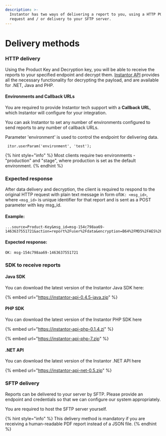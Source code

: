 ```yaml
---
description: >-
  Instantor has two ways of delivering a report to you, using a HTTP POST
  request and / or delivery to your SFTP server.
---
```


# Delivery methods

### HTTP delivery

Using the Product Key and Decryption key, you will be able to receive the reports to your specified endpoint and decrypt them. [Instantor API](https://www.instantor.com/api/doc#api-download) provides all the necessary functionality for decrypting the payload, and are available for .NET, Java and PHP.

#### Environments and Callback URLs

You are required to provide Instantor tech support with a **Callback URL**, which Instantor will configure for your integration. 

You can ask Instantor to set any number of environments configured to send reports to any number of callback URLs. 

Parameter 'environment' is used to control the endpoint for delivering data.

```text
 itor.userParam('environment', 'test');
```

{% hint style="info" %}
Most clients require two environments - "production" and "stage", where production is set as the default environment. 
{% endhint %}

### Expected response

After data delivery and decryption, the client is required to respond to the original HTTP request with plain text message in form of`OK: <msg_id>`, where `<msg_id>`  is unique identifier for that report and is sent as a POST parameter with key msg\_id.

#### Example: 

```text
...source=Product-Key&msg_id=msg-154c798aa69-1463637551721&action=report%2Fuser%2Fdata&encryption=B64%2FMD5%2FAES%2FCBC%2FPKCS5&payload=fLaaLEvgWN9leASb0g3TNZx4yp0D4yjFcnUNpOgsIHJH9...
```

#### Expected response:

```text
OK: msg-154c798aa69-1463637551721
```

### SDK to receive reports

#### Java SDK 

You can download the latest version of the Instantor Java SDK here: 

{% embed url="https://instantor-api-0.4.5-java.zip" %}



#### PHP SDK

 You can download the latest version of the Instantor PHP SDK here

{% embed url="https://instantor-api-php-0.1.4.zi" %}

{% embed url="https://instantor-api-php-7.zip" %}

#### .NET API 

 You can download the latest version of the Instantor .NET API here

{% embed url="https://instantor-api-net-0.5.zip" %}



### SFTP delivery

Reports can be delivered to your server by SFTP. Please provide an endpoint and credentials so that we can configure our system appropriately.   
  
You are required to host the SFTP server yourself. 

{% hint style="info" %}
This delivery method is mandatory if you are receiving a human-readable PDF report instead of a JSON file.
{% endhint %}

